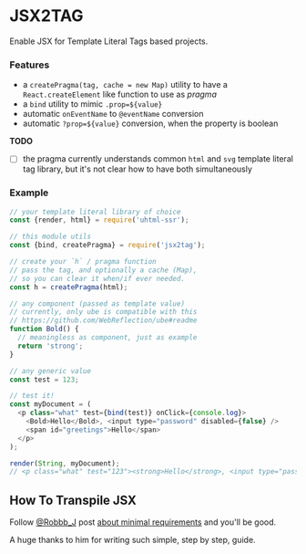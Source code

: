 # JSX2TAG

Enable JSX for Template Literal Tags based projects.


### Features

  * a `createPragma(tag, cache = new Map)` utility to have a `React.createElement` like function to use as *pragma*
  * a `bind` utility to mimic `.prop=${value}`
  * automatic `onEventName` to `@eventName` conversion
  * automatic `?prop=${value}` conversion, when the property is boolean

**TODO**

- [ ] the pragma currently understands common `html` and `svg` template literal tag library, but it's not clear how to have both simultaneously


### Example
```js
// your template literal library of choice
const {render, html} = require('uhtml-ssr');

// this module utils
const {bind, createPragma} = require('jsx2tag');

// create your `h` / pragma function
// pass the tag, and optionally a cache (Map),
// so you can clear it when/if ever needed.
const h = createPragma(html);

// any component (passed as template value)
// currently, only ube is compatible with this
// https://github.com/WebReflection/ube#readme
function Bold() {
  // meaningless as component, just as example
  return 'strong';
}

// any generic value
const test = 123;

// test it!
const myDocument = (
  <p class="what" test={bind(test)} onClick={console.log}>
    <Bold>Hello</Bold>, <input type="password" disabled={false} />
    <span id="greetings">Hello</span>
  </p>
);

render(String, myDocument);
// <p class="what" test="123"><strong>Hello</strong>, <input type="password"><span id="greetings">Hello</span></p>
```

## How To Transpile JSX

Follow [@Robbb_J](https://twitter.com/Robbb_J) post [about minimal requirements](https://blog.r0b.io/post/using-jsx-without-react/) and you'll be good.

A huge thanks to him for writing such simple, step by step, guide.

